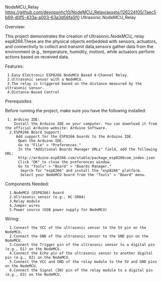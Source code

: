 NodeMCU_Relay
https://github.com/devopsnhc10/NodeMCU_Relay/assets/126224105/7aec5b69-d0f5-433a-a003-63a3d56fa5f0
Ultrasonic.NodeMCU_Relay

Overview:

This project demonstrates the creation of Ultrasonic.NodeMCU_ relay esp8266.These are the physical objects embedded with sensors, actuators, and connectivity to collect and transmit data,sensors gather data from the environment (e.g., temperature, humidity, motion), while actuators perform actions based on received data.

Features:
   
     1.Easy Electronic ESP8266 NodeMCU Based 4-Channel Relay.
     2.Ultrasonic sensor with a NodeMCU.
     3.The relay is triggered based on the distance measured by the ultrasonic sensor.
     4.Distance-Based Control

Prerequisites:

Before running the project, make sure you have the following installed:

     1. Arduino IDE:
        Install the Arduino IDE on your computer. You can download it from the official Arduino website: Arduino Software.
      2.ESP8266 Board Support:
         Add support for the ESP8266 boards to the Arduino IDE.
          Open the Arduino IDE.
          Go to "File" > "Preferences."
          In the "Additional Boards Manager URLs" field, add the following URL: 
          http://arduino.esp8266.com/stable/package_esp8266com_index.json
          Click "OK" to close the preferences window.
          Go to "Tools" > "Board" > "Boards Manager."
           Search for "esp8266" and install the "esp8266" platform.
           Select your NodeMCU board from the "Tools" > "Board" menu.

Components Needed:

      1.NodeMCU (ESP8266) board
      2.Ultrasonic sensor (e.g., HC-SR04)
      3.Relay module
      4.Jumper wires
      5.Power source (USB power supply for NodeMCU)

Wiring:

      1.Connect the VCC of the ultrasonic sensor to the 5V pin on the NodeMCU.
      2.Connect the GND of the ultrasonic sensor to the GND pin on the NodeMCU.
      3.Connect the Trigger pin of the ultrasonic sensor to a digital pin (e.g., D1) on the NodeMCU.
      4.Connect the Echo pin of the ultrasonic sensor to another digital pin (e.g., D2) on the NodeMCU.
      5.Connect the VCC and GND of the relay module to the 5V and GND pins on the NodeMCU.
      6.Connect the Signal (IN) pin of the relay module to a digital pin (e.g., D3) on the NodeMCU.

